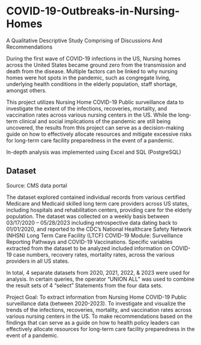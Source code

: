 # COVID-19-Outbreaks-in-Nursing-Homes
A Qualitative Descriptive Study Comprising of Discussions And Recommendations


During the first wave of COVID-19 infections in the US, Nursing homes across the United States became ground zero from the transmission and death from the disease. Multiple factors can be linked to why nursing homes were hot spots in the pandemic, such as congregate living, underlying health conditions in the elderly population, staff shortage, amongst others. 

This project utilizes Nursing Home COVID-19 Public surveillance data to investigate the extent of the infections, recoveries, mortality, and vaccination rates across various nursing centers in the US. While the long-term clinical and social implications of the pandemic are still being uncovered, the results from this project can serve as a decision-making guide on how to effectively allocate resources and mitigate excessive risks for long-term care facility preparedness in the event of a pandemic. 

In-depth analysis was implemented using Excel and SQL (PostgreSQL)

## Dataset

Source: CMS data portal

The dataset explored contained individual records from various certified Medicare and Medicaid skilled long term care providers across US states, including hospitals and rehabilitation centers, providing care for the elderly population. The dataset was collected on a weekly basis between 03/17/2020 – 05/28/2023 including retrospective data dating back to 01/01/2020, and reported to the CDC’s National Healthcare Safety Network (NHSN) Long Term Care Facility (LTCF) COVID-19 Module: Surveillance Reporting Pathways and COVID-19 Vaccinations. 
Specific variables extracted from the dataset to be analyzed included information on COVID-19 case numbers, recovery rates, mortality rates, across the various providers in all US states. 


In total, 4 separate datasets from 2020, 2021, 2022, & 2023  were used for analysis. In certain queries, the operator “UNION ALL” was used to combine the result sets of 4 “select” Statements from the four data sets. 

Project Goal: 
To extract information from Nursing Home COVID-19 Public surveillance data (between 2020-2023).
 To investigate and visualize the trends of the infections, recoveries, mortality, and vaccination rates across various nursing centers in the US. 
To make recommendations based on the findings that can serve as a guide on how to health policy leaders can effectively allocate resources for long-term care facility preparedness in the event of a pandemic. 
